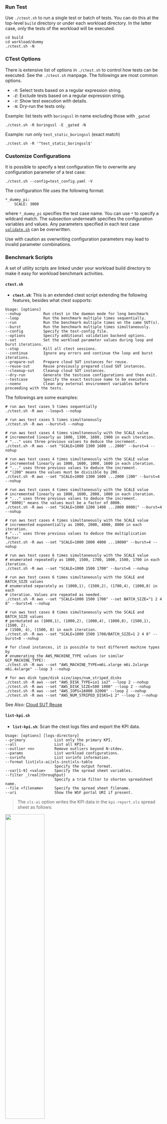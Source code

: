 
### Run Test

Use `./ctest.sh` to run a single test or batch of tests. You can do this at the top-level `build` directory or under each workload directory. In the latter case, only the tests of the workload will be executed. 

```
cd build
cd workload/dummy
./ctest.sh -N
```

### CTest Options

There is extensive list of options in `./ctest.sh` to control how tests can be executed. See the `./ctest.sh` manpage. The followings are most common options.  

- *`-R`*: Select tests based on a regular expression string.   
- *`-E`*: Exclude tests based on a regular expression string.  
- *`-V`*: Show test execution with details.  
- *`-N`*: Dry-run the tests only.  

Example: list tests with `boringssl` in name excluding those with `_gated`

```
./ctest.sh -R boringssl -E _gated -N

```
Example: run only `test_static_boringssl` (exact match)

```
./ctest.sh -R '^test_static_boringssl$'
```

### Customize Configurations

It is possible to specify a test configuration file to overwrite any configuration parameter of a test case:   

```
./ctest.sh --config=test_config.yaml -V
```

The configuration file uses the following format:

```
*_dummy_pi:
    SCALE: 3000
```

where `*_dummy_pi` specifies the test case name. You can use `*` to specify a wildcard match. The subsection underneath specifies the configuration variables and values. Any parameters specified in each test case [`validate.sh`](validate.md) can be overwritten. 

Use with caution as overwriting configuration parameters may lead to invalid parameter combinations.  

### Benchmark Scripts

A set of utility scripts are linked under your workload build directory to make it easy for workload benchmark activities.  

#### `ctest.sh`

- **`ctest.sh`**: This is an extended ctest script extending the following features, besides what ctest supports:

```
Usage: [options]
--nohup          Run ctest in the daemon mode for long benchmark 
--loop           Run the benchmark multiple times sequentially.
--run            Run the benchmark multiple times on the same SUT(s).  
--burst          Run the benchmark multiple times simultaneously.
--config         Specify the test-config file.  
--options        Specify additional validation backend options.  
--set            Set the workload parameter values during loop and burst iterations.  
--stop           Kill all ctest sessions.  
--continue       Ignore any errors and continue the loop and burst iterations.  
--prepare-sut    Prepare cloud SUT instances for reuse.
--reuse-sut      Reuse previously prepared cloud SUT instances. 
--cleanup-sut    Cleanup cloud SUT instances. 
--dry-run        Generate the testcase configurations and then exit.  
--testcase       Specify the exact testcase name to be executed.  
--noenv          Clean any external environment variables before proceeding with the tests.    
```

The followings are some examples:

```
# run aws test cases 5 times sequentially
./ctest.sh -R aws --loop=5 --nohup    

# run aws test cases 5 times simultaneously
./ctest.sh -R aws --burst=5 --nohup   

# run aws test cases 4 times simultaneously with the SCALE value
# incremented linearly as 1000, 1300, 1600, 1900 in each iteration.  
# "..." uses three previous values to deduce the increment. 
./ctest.sh -R aws --set "SCALE=1000 1300 1600 ...2000" --burst=4 --nohup

# run aws test cases 4 times simultaneously with the SCALE value
# incremented linearly as 1000, 1600, 1000, 1600 in each iteration.  
# "..." uses three previous values to deduce the increment. 
# "|200" means the values must be divisible by 200.  
./ctest.sh -R aws --set "SCALE=1000 1300 1600 ...2000 |200" --burst=4 --nohup

# run aws test cases 4 times simultaneously with the SCALE value
# incremented linearly as 1000, 1600, 2000, 1000 in each iteration.  
# "..." uses three previous values to deduce the increment. 
# "8000|" means the values must be a factor of 8000. 
./ctest.sh -R aws --set "SCALE=1000 1200 1400 ...2000 8000|" --burst=4 --nohup

# run aws test cases 4 times simultaneously with the SCALE value
# incremented exponentially as 1000, 2000, 4000, 8000 in each iteration.  
# "..." uses three previous values to deduce the multiplication factor. 
./ctest.sh -R aws --set "SCALE=1000 2000 4000 ...10000" --burst=4 --nohup  

# run aws test cases 6 times simultaneously with the SCALE value
# enumerated repeatedly as 1000, 1500, 1700, 1000, 1500, 1700 in each iteration.  
./ctest.sh -R aws --set "SCALE=1000 1500 1700" --burst=6 --nohup

# run aws test cases 6 times simultaneously with the SCALE and BATCH_SIZE values
# enumerated separately as (1000,1), (1500,2), (1700,4), (1000,8) in each 
# iteration. Values are repeated as needed.   
./ctest.sh -R aws --set "SCALE=1000 1500 1700" --set BATCH_SIZE="1 2 4 8" --burst=6 --nohup

# run aws test cases 8 times simultaneously with the SCALE and BATCH_SIZE values
# permutated as (1000,1), (1000,2), (1000,4), (1000,8), (1500,1), (1500, 2), 
# (1500, 4), (1500, 8) in each iteration.   
./ctest.sh -R aws --set "SCALE=1000 1500 1700/BATCH_SIZE=1 2 4 8" --burst=8 --nohup

# for cloud instances, it is possible to test different machine types by 
# enumerating the AWS_MACHINE_TYPE values (or similar GCP_MACHINE_TYPE):
./ctest.sh -R aws --set "AWS_MACHINE_TYPE=m6i.xlarge m6i.2xlarge m6i.4xlarge" --loop 3 --nohup

# for aws disk type/disk size/iops/num_striped_disks
./ctest.sh -R aws --set "AWS_DISK_TYPE=io1 io2" --loop 2 --nohup
./ctest.sh -R aws --set "AWS_DISK_SIZE=500 1000" --loop 2 --nohup
./ctest.sh -R aws --set "AWS_IOPS=16000 32000" --loop 2 --nohup
./ctest.sh -R aws --set "AWS_NUM_STRIPED_DISKS=1 2" --loop 2 --nohup
```

See Also: [Cloud SUT Reuse](#cloud-sut-reuse)

#### `list-kpi.sh`

- **`list-kpi.sh`**: Scan the ctest logs files and export the KPI data.  

```
Usage: [options] [logs-directory]
--primary             List only the primary KPI.  
--all                 List all KPIs.  
--outlier <n>         Remove outliers beyond N-stdev.  
--params              List workload configurations.  
--svrinfo             List svrinfo information.   
--format list|xls-ai|xls-inst|xls-table  
                      Specify the output format.
--var[1-9] <value>    Specify the spread sheet variables.   
--filter _(real|throughput)
                      Specify a trim filter to shorten spreadsheet name.  
--file <filename>     Specify the spread sheet filename. 
--uri                 Show the WSF portal URI if present.   
```

> The `xls-ai` option writes the KPI data in the `kpi-report.xls` spread sheet as follows:

<IMG SRC="image/ss-ai.png" width="50%">
    
> where `--var1=batch_size` `--var2=cores_per_instance` `--var3='*Throughput'` `--var4=Throughput_`.  

> The `xls-inst` option writes the KPI data in the `kpi-report.xls` spread sheet as follows:

<IMG SRC="image/ss-inst.png" width="50%">
    
> The `xls-table` option writes the KPI data in the `kpi-report.xls` spread sheet as follows:

<IMG SRC="image/ss-table.png" width="40%">
    
> where `--var1=scale`, `--var2=sleep_time`. Optionally, you can specify `--var3` and `--var4` variables for multiple tables in the same spreadsheet.  

### Cloud SUT Reuse

It is possible to reuse the Cloud SUT instances during the benchmark process. This is especially useful in tuning parameters for any workload.   

To reuse any SUT instances, you need to first prepare (provision) the Cloud instances, using the `ctest.sh` `--prepare-sut` command as follows:  

```
./ctest.sh -R aws_kafka_3n_pkm -V --prepare-sut
```

The `--prepare-sut` command provisions and prepares the Cloud instances suitable for running the `aws_kafka_3n_pkm` test case. The preparation includes installing docker/Kubernetes and labeling the worker nodes. The SUT details are stored under the `sut-logs-aws_kafka_3n_pkm` directory.  

Next, you can run any iterations of the test cases, reusing the prepared SUT instances with the `--reuse-sut` command, as follows:

```
./ctest.sh -R aws_kafka_3n_pkm -V --reuse-sut
```

> If `--reuse-sut` is set, `--burst` is disabled.  

Finally, to cleanup the SUT instances, use the `--cleanup-sut` command:

```
./ctest.sh -R aws_kafka_3n_pkm -V --cleanup-sut
```

SUT reuse is subject to the following limitations:
- The SUT instances are provisioned and prepared for a specific test case. Different test cases cannot share SUT instances.  
- It is possible to change workload parameters, provided that such changes do not:
  - The changes do not affect the worker node numbers.  
  - The changes do not affect the worker node machine types, disk storage, or network topologies.   
  - The changes do not affect worker node labeling.  
  - The changes do not introduce any new container images.  

---

After using the Cloud instances, please clean them up.

--- 
